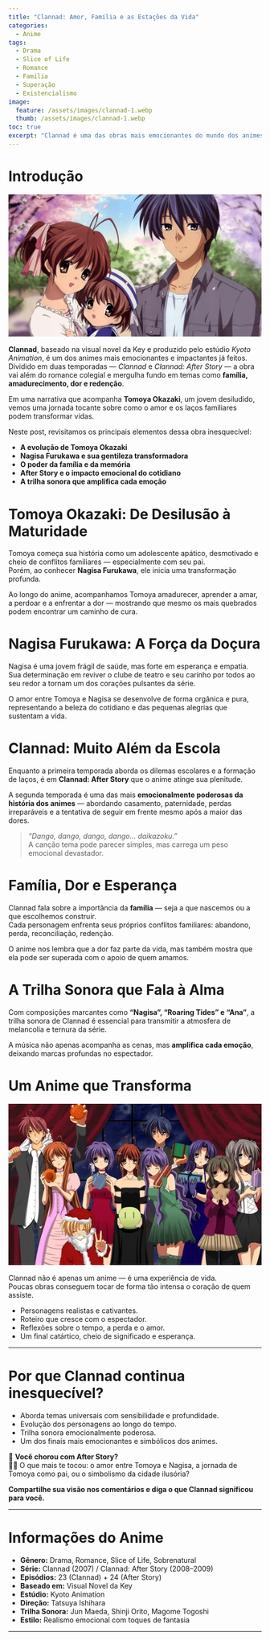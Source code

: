 ```yaml
---
title: "Clannad: Amor, Família e as Estações da Vida"
categories:
  - Anime
tags:
  - Drama
  - Slice of Life
  - Romance
  - Família
  - Superação
  - Existencialismo
image:
  feature: /assets/images/clannad-1.webp
  thumb: /assets/images/clannad-1.webp
toc: true
excerpt: "Clannad é uma das obras mais emocionantes do mundo dos animes. Mais do que romance e cotidiano, é uma história sobre crescimento, perdas e a importância dos laços familiares. Uma jornada comovente que toca o coração."
---
```


# Introdução

![Tomoya e Nagisa caminhando sob as flores de cerejeira.](/assets/images/clannad-1.webp)

**Clannad**, baseado na visual novel da Key e produzido pelo estúdio *Kyoto Animation*, é um dos animes mais emocionantes e impactantes já feitos.  
Dividido em duas temporadas — *Clannad* e *Clannad: After Story* — a obra vai além do romance colegial e mergulha fundo em temas como **família, amadurecimento, dor e redenção**.

Em uma narrativa que acompanha **Tomoya Okazaki**, um jovem desiludido, vemos uma jornada tocante sobre como o amor e os laços familiares podem transformar vidas.

Neste post, revisitamos os principais elementos dessa obra inesquecível:

- **A evolução de Tomoya Okazaki**  
- **Nagisa Furukawa e sua gentileza transformadora**  
- **O poder da família e da memória**  
- **After Story e o impacto emocional do cotidiano**  
- **A trilha sonora que amplifica cada emoção**

# Tomoya Okazaki: De Desilusão à Maturidade

Tomoya começa sua história como um adolescente apático, desmotivado e cheio de conflitos familiares — especialmente com seu pai.  
Porém, ao conhecer **Nagisa Furukawa**, ele inicia uma transformação profunda.

Ao longo do anime, acompanhamos Tomoya amadurecer, aprender a amar, a perdoar e a enfrentar a dor — mostrando que mesmo os mais quebrados podem encontrar um caminho de cura.

# Nagisa Furukawa: A Força da Doçura

Nagisa é uma jovem frágil de saúde, mas forte em esperança e empatia.  
Sua determinação em reviver o clube de teatro e seu carinho por todos ao seu redor a tornam um dos corações pulsantes da série.

O amor entre Tomoya e Nagisa se desenvolve de forma orgânica e pura, representando a beleza do cotidiano e das pequenas alegrias que sustentam a vida.

# Clannad: Muito Além da Escola

Enquanto a primeira temporada aborda os dilemas escolares e a formação de laços, é em **Clannad: After Story** que o anime atinge sua plenitude.

A segunda temporada é uma das mais **emocionalmente poderosas da história dos animes** — abordando casamento, paternidade, perdas irreparáveis e a tentativa de seguir em frente mesmo após a maior das dores.

> *“Dango, dango, dango, dango... daikazoku.”*  
A canção tema pode parecer simples, mas carrega um peso emocional devastador.

# Família, Dor e Esperança

Clannad fala sobre a importância da **família** — seja a que nascemos ou a que escolhemos construir.  
Cada personagem enfrenta seus próprios conflitos familiares: abandono, perda, reconciliação, redenção.

O anime nos lembra que a dor faz parte da vida, mas também mostra que ela pode ser superada com o apoio de quem amamos.

# A Trilha Sonora que Fala à Alma

Com composições marcantes como **“Nagisa”, “Roaring Tides” e “Ana”**, a trilha sonora de Clannad é essencial para transmitir a atmosfera de melancolia e ternura da série.

A música não apenas acompanha as cenas, mas **amplifica cada emoção**, deixando marcas profundas no espectador.

# Um Anime que Transforma

![A família de Tomoya, com Ushio ao seu lado.](/assets/images/clannad-2.webp)

Clannad não é apenas um anime — é uma experiência de vida.  
Poucas obras conseguem tocar de forma tão intensa o coração de quem assiste.

- Personagens realistas e cativantes.  
- Roteiro que cresce com o espectador.  
- Reflexões sobre o tempo, a perda e o amor.  
- Um final catártico, cheio de significado e esperança.

---

# Por que Clannad continua inesquecível?

- Aborda temas universais com sensibilidade e profundidade.  
- Evolução dos personagens ao longo do tempo.  
- Trilha sonora emocionalmente poderosa.  
- Um dos finais mais emocionantes e simbólicos dos animes.  

🌸 **Você chorou com After Story?**  
👨‍👧 O que mais te tocou: o amor entre Tomoya e Nagisa, a jornada de Tomoya como pai, ou o simbolismo da cidade ilusória?

**Compartilhe sua visão nos comentários e diga o que Clannad significou para você.**

---

# Informações do Anime

- **Gênero:** Drama, Romance, Slice of Life, Sobrenatural  
- **Série:** Clannad (2007) / Clannad: After Story (2008–2009)  
- **Episódios:** 23 (Clannad) + 24 (After Story)  
- **Baseado em:** Visual Novel da Key  
- **Estúdio:** Kyoto Animation  
- **Direção:** Tatsuya Ishihara  
- **Trilha Sonora:** Jun Maeda, Shinji Orito, Magome Togoshi  
- **Estilo:** Realismo emocional com toques de fantasia

---
